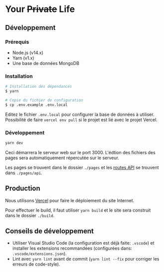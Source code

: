 # Your ~~Private~~ Life

## Développement

### Prérequis

- Node.js (v14.x)
- Yarn (v1.x)
- Une base de données MongoDB

### Installation

```bash
# Installation des dépendances
$ yarn 

# Copie du fichier de configuration
$ cp .env.example .env.local
```

Editez le fichier `.env.local` pour configurer la base de données à utiliser. Possibilité de faire `vercel env pull` si le projet est lié avec le projet Vercel. 

### Développement

```bash
yarn dev
```

Ceci démarrera le serveur web sur le port 3000. L'édtion des fichiers des pages sera automatiquement répercutée sur le serveur.

Les pages se trouvent dans le dossier `./pages` et les [routes API](https://nextjs.org/docs/api-routes/introduction) se trouvent dans `./pages/api`.

## Production

Nous utilisons [Vercel](https://vercel.com) pour faire le déploiement du site Internet.

Pour effectuer le build, il faut utiliser `yarn build` et le site sera construit dans le dossier `./build`.

## Conseils de développement

- Utiliser Visual Studio Code (la configuration est déjà faite: `.vscode`) et installer les extensions recommandées (configurées dans: `.vscode/extensions.json`).
- Lint avec `yarn lint` avant de commit (`yarn lint --fix` pour corriger les erreurs de code-style).
